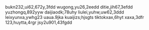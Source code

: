 <!---
shaoyi7161/shaoyi7161 is a ✨ special ✨ repository because its `README.md` (this file) appears on your GitHub profile.
You can click the Preview link to take a look at your changes.
--->
bukn232,ui62,672y,3fdd
wugong,yu26,2eedd
ditie,jih67,3efdd
yuzhongq,892yyw
daijiaodk;78uhy
liulei,yuhw,uw62,3ddd
leixyunxa,ywhg23
uaua.9jka
kuaijizs;hjsgts
tiktokxax,6hyt
xaxa,3dfr
123,huytta,4rgr
jsy2u901,43fgdd
